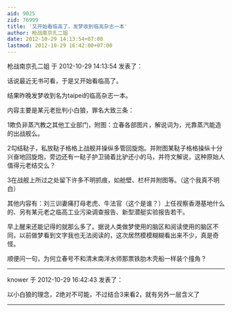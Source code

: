 ```yaml
---
aid: 9025
zid: 76999
title: '又开始看临高了，发梦收到临高杂志一本'
author: 枪战南京孔二姐
date: 2012-10-29 14:13:54+07:00
lastmod: 2012-10-29 16:42:00+07:00
---
```


枪战南京孔二姐 于 2012-10-29 14:13:54 发表了：

话说最近无书可看，于是又开始看临高了。

结果昨晚发梦收到名为taipei的临高杂志一本。

内容主要是某元老批判小白狼，罪名大致三条：

1欺负非蒸汽教之其他工业部门，附图：立春各部图片，解说词为，光靠蒸汽能造的出战舰么。

2勾结鞑子，私放鞑子格格上战舰并操纵多管回旋炮。并附图某鞑子格格操纵十分兴奋地回旋炮，旁边还有一鞑子护卫骑着比驴还小的马，并符文解说，这种原始人值得元老结交么？

3在战舰上所过之处留下许多不明抓痕，如舱壁、栏杆并附图等。（这个我真不明白）

其他内容有：刘三训妻痛打母老虎、牛法官（这个是谁？）上任视察香港基地什么的、另有某元老之临高工业污染调查报告、新型潜艇实验报告若干。

早上醒来还能记得的就那么多了。据说人类做梦使用的脑区和阅读使用的脑区不同，以前做梦看到文字我也无法阅读的，这次居然模模糊糊看出来不少，真是奇怪。

顺便问一句，为何立春号不和清末南洋水师那票铁肋木壳船一样装个撞角？

---------

knower 于 2012-10-29 16:42:43 发表了：

以小白狼的理念，2绝对不可能，不过结合3来看2，就有另外一层含义了

---------

